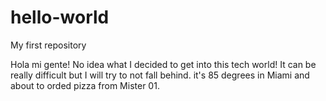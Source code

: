 # hello-world
My first repository

Hola mi gente! No idea what I decided to get into this tech world!
It can be really difficult but I will try to not fall behind.
it's 85 degrees in Miami and about to orded pizza from Mister 01.
